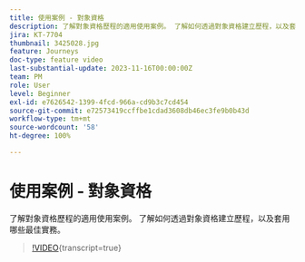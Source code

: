 ```yaml
---
title: 使用案例 - 對象資格
description: 了解對象資格歷程的適用使用案例。 了解如何透過對象資格建立歷程，以及套用哪些最佳實務。
jira: KT-7704
thumbnail: 3425028.jpg
feature: Journeys
doc-type: feature video
last-substantial-update: 2023-11-16T00:00:00Z
team: PM
role: User
level: Beginner
exl-id: e7626542-1399-4fcd-966a-cd9b3c7cd454
source-git-commit: e72573419ccffbe1cdad3608db46ec3fe9b0b43d
workflow-type: tm+mt
source-wordcount: '58'
ht-degree: 100%

---
```


# 使用案例 - 對象資格

了解對象資格歷程的適用使用案例。 了解如何透過對象資格建立歷程，以及套用哪些最佳實務。

>[!VIDEO](https://video.tv.adobe.com/v/3425028?quality=12&learn=on){transcript=true}
